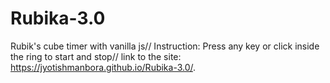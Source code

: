 # Rubika-3.0
Rubik's cube timer with vanilla js//
Instruction: Press any key or click inside the ring to start and stop//
link to the site: https://jyotishmanbora.github.io/Rubika-3.0/.
